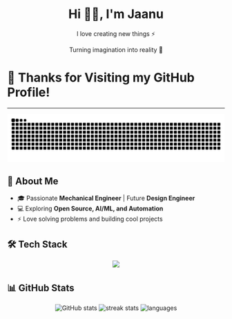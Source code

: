 <h1 align="center"> Hi 👋🏻, I'm Jaanu </br> 
</h1>
<p align="center">I love creating new things ⚡</p>
<p align="center">Turning imagination into reality 🚀</p>

# 👋 Thanks for Visiting my GitHub Profile!

---

<p align="center">
  <img src="https://github.com/VishwaGauravIn/VishwaGauravIn/blob/output/github-contribution-grid-snake-dark.svg" alt="snake animation">
</p>

## 🚀 About Me  
- 🎓 Passionate **Mechanical Engineer** | Future **Design Engineer**  
- 💻 Exploring **Open Source, AI/ML, and Automation**  
- ⚡ Love solving problems and building cool projects  

## 🛠️ Tech Stack  
<p align="center">
  <img src="https://skillicons.dev/icons?i=cpp,python,java,html,css,javascript,git,github,vscode,linux&perline=6" />
</p>

## 📊 GitHub Stats  
<p align="center">
  <img src="https://github-readme-stats.vercel.app/api?username=VishwaGauravIn&show_icons=true&theme=tokyonight" alt="GitHub stats" />
  <img src="https://github-readme-streak-stats.herokuapp.com/?user=VishwaGauravIn&theme=tokyonight" alt="streak stats" />
  <img src="https://github-readme-stats.vercel.app/api/top-langs/?username=VishwaGauravIn&layout=compact&theme=tokyonight" alt="languages" />
</p>



